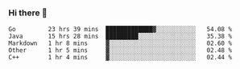 ### Hi there 👋

<!--
**yeya24/yeya24** is a ✨ _special_ ✨ repository because its `README.md` (this file) appears on your GitHub profile.

Here are some ideas to get you started:

- 🔭 I’m currently working on ...
- 🌱 I’m currently learning ...
- 👯 I’m looking to collaborate on ...
- 🤔 I’m looking for help with ...
- 💬 Ask me about ...
- 📫 How to reach me: ...
- 😄 Pronouns: ...
- ⚡ Fun fact: ...
-->

<!--START_SECTION:waka-->
```text
Go         23 hrs 39 mins  █████████████▓░░░░░░░░░░░   54.08 % 
Java       15 hrs 28 mins  █████████░░░░░░░░░░░░░░░░   35.38 % 
Markdown   1 hr 8 mins     ▓░░░░░░░░░░░░░░░░░░░░░░░░   02.60 % 
Other      1 hr 5 mins     ▓░░░░░░░░░░░░░░░░░░░░░░░░   02.48 % 
C++        1 hr 4 mins     ▓░░░░░░░░░░░░░░░░░░░░░░░░   02.44 % 
```
<!--END_SECTION:waka-->
